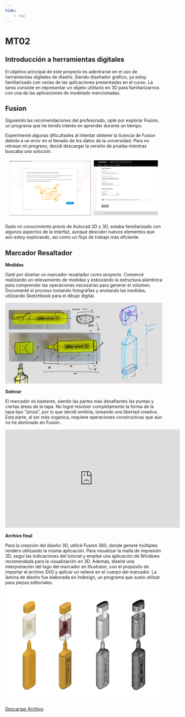 ```yaml
---
hide:
    - toc
---
```


# MT02
## Introducción a herramientas digitales 

El objetivo principal de este proyecto es adentrarse en el uso de herramientas digitales de diseño. Siendo diseñador gráfico, ya estoy familiarizado con varias de las aplicaciones presentadas en el curso. La tarea consiste en representar un objeto utilitario en 3D para familiarizarnos con una de las aplicaciones de modelado mencionadas.

## Fusion

Siguiendo las recomendaciones del profesorado, opté por explorar Fusion, un programa que he tenido interés en aprender durante un tiempo.

Experimenté algunas dificultades al intentar obtener la licencia de Fusion debido a un error en el llenado de los datos de la universidad. Para no retrasar mi progreso, decidí descargar la versión de prueba mientras buscaba una solución.

![descargando fusion](../images/MT02/img_01_descargando_fusion.png)

Dado mi conocimiento previo de Autocad 2D y 3D, estaba familiarizado con algunos aspectos de la interfaz, aunque descubrí nuevos elementos que aún estoy explorando, así como un flujo de trabajo más eficiente.

## Marcador Resaltador

**Medidas**

Opté por diseñar un marcador resaltador como proyecto. Comencé realizando un relevamiento de medidas y esbozando la estructura alámbrica para comprender las operaciones necesarias para generar el volumen. Documenté el proceso tomando fotografías y anotando las medidas, utilizando Sketchbook para el dibujo digital.

![Boceto del marcador](../images/MT02/sketch_forma.png)

**Solevar**

El marcador es bastante, siendo las partes más desafiantes las puntas y ciertas áreas de la tapa. No logré resolver completamente la forma de la tapa tipo "pinza", por lo que decidí omitirla, tomando una libertad creativa. Esta parte, al ser más orgánica, requiere operaciones constructivas que aún no he dominado en Fusion.

<iframe width="560" height="315" src="https://www.youtube.com/embed/W6RaErqNkJg?si=tgT8gxMX4xvKeDqX" title="YouTube video player" frameborder="0" allow="accelerometer; autoplay; clipboard-write; encrypted-media; gyroscope; picture-in-picture; web-share" referrerpolicy="strict-origin-when-cross-origin" allowfullscreen></iframe>


**Archivo final**

Para la creación del diseño 3D, utilicé Fusion 360, donde generé múltiples renders utilizando la misma aplicación. Para visualizar la malla de impresión 3D, seguí las indicaciones del tutorial y empleé una aplicación de Windows recomendada para la visualización en 3D. Además, diseñé una interpretación del logo del marcador en Illustrator, con el propósito de importar el archivo SVG y aplicar un relieve en el cuerpo del marcador. La lámina de diseño fue elaborada en Indesign, un programa que suelo utilizar para piezas editoriales.

![Diferentes visualizaciones](../images/MT02/diferentes_visualizaciones.png)

[Descargar Archivo](<../Descargas/MT01_play_marcador v17.f3d>)
